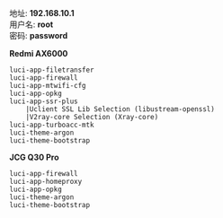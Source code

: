 地址: **192.168.10.1**<br>
用户名: **root**<br>
密码: **password**

**Redmi AX6000**
```
luci-app-filetransfer
luci-app-firewall
luci-app-mtwifi-cfg
luci-app-opkg
luci-app-ssr-plus
    |Uclient SSL Lib Selection (libustream-openssl)
    |V2ray-core Selection (Xray-core)
luci-app-turboacc-mtk
luci-theme-argon
luci-theme-bootstrap
```

**JCG Q30 Pro**
```
luci-app-firewall
luci-app-homeproxy
luci-app-opkg
luci-theme-argon
luci-theme-bootstrap
```
